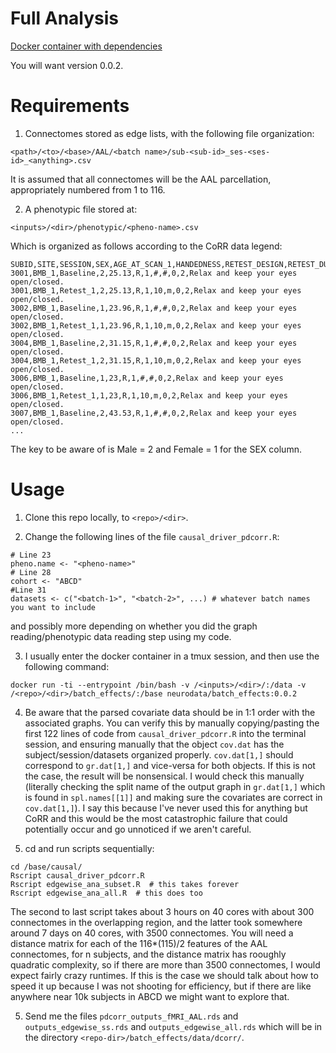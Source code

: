 # Full Analysis

[Docker container with dependencies](https://hub.docker.com/r/neurodata/batch_effects)

You will want version 0.0.2.

# Requirements

1. Connectomes stored as edge lists, with the following file organization:

```
<path>/<to>/<base>/AAL/<batch name>/sub-<sub-id>_ses-<ses-id>_<anything>.csv
```

It is assumed that all connectomes will be the AAL parcellation, appropriately numbered from 1 to 116.

2. A phenotypic file stored at:

```
<inputs>/<dir>/phenotypic/<pheno-name>.csv
```

Which is organized as follows according to the CoRR data legend:

```
SUBID,SITE,SESSION,SEX,AGE_AT_SCAN_1,HANDEDNESS,RETEST_DESIGN,RETEST_DURATION,RETEST_UNITS,PRECEDING_CONDITION,VISUAL_STIMULATION_CONDITION,RESTING_STATE_INSTRUCTION
3001,BMB_1,Baseline,2,25.13,R,1,#,#,0,2,Relax and keep your eyes open/closed.
3001,BMB_1,Retest_1,2,25.13,R,1,10,m,0,2,Relax and keep your eyes open/closed.
3002,BMB_1,Baseline,1,23.96,R,1,#,#,0,2,Relax and keep your eyes open/closed.
3002,BMB_1,Retest_1,1,23.96,R,1,10,m,0,2,Relax and keep your eyes open/closed.
3004,BMB_1,Baseline,2,31.15,R,1,#,#,0,2,Relax and keep your eyes open/closed.
3004,BMB_1,Retest_1,2,31.15,R,1,10,m,0,2,Relax and keep your eyes open/closed.
3006,BMB_1,Baseline,1,23,R,1,#,#,0,2,Relax and keep your eyes open/closed.
3006,BMB_1,Retest_1,1,23,R,1,10,m,0,2,Relax and keep your eyes open/closed.
3007,BMB_1,Baseline,2,43.53,R,1,#,#,0,2,Relax and keep your eyes open/closed.
...
```

The key to be aware of is Male = 2 and Female = 1 for the SEX column. 

# Usage

1. Clone this repo locally, to `<repo>/<dir>`.

2. Change the following lines of the file `causal_driver_pdcorr.R`:

```
# Line 23
pheno.name <- "<pheno-name>"
# Line 28
cohort <- "ABCD"
#Line 31
datasets <- c("<batch-1>", "<batch-2>", ...) # whatever batch names you want to include
```

and possibly more depending on whether you did the graph reading/phenotypic data reading step using my code.

3. I usually enter the docker container in a tmux session, and then use the following command:

```
docker run -ti --entrypoint /bin/bash -v /<inputs>/<dir>/:/data -v /<repo>/<dir>/batch_effects/:/base neurodata/batch_effects:0.0.2
```

4. Be aware that the parsed covariate data should be in 1:1 order with the associated graphs. You can verify this by manually copying/pasting the first 122 lines of code from `causal_driver_pdcorr.R` into the terminal session, and ensuring manually that the object `cov.dat` has the subject/session/datasets organized properly. `cov.dat[1,]` should correspond to `gr.dat[1,]` and vice-versa for both objects. If this is not the case, the result will be nonsensical. I would check this manually (literally checking the split name of the output graph in `gr.dat[1,]` which is found in `spl.names[[1]]` and making sure the covariates are correct in `cov.dat[1,]`). I say this because I've never used this for anything but CoRR and this would be the most catastrophic failure that could potentially occur and go unnoticed if we aren't careful.

5. cd and run scripts sequentially:

```
cd /base/causal/
Rscript causal_driver_pdcorr.R
Rscript edgewise_ana_subset.R  # this takes forever
Rscript edgewise_ana_all.R  # this does too
```

The second to last script takes about 3 hours on 40 cores with about 300 connectomes in the overlapping region, and the latter took somewhere around 7 days on 40 cores, with 3500 connectomes. You will need a distance matrix for each of the 116*(115)/2 features of the AAL connectomes, for n subjects, and the distance matrix has rooughly quadratic complexity, so if there are more than 3500 connectomes, I would expect fairly crazy runtimes. If this is the case we should talk about how to speed it up because I was not shooting for efficiency, but if there are like anywhere near 10k subjects in ABCD we might want to explore that.

5. Send me the files `pdcorr_outputs_fMRI_AAL.rds` and `outputs_edgewise_ss.rds` and `outputs_edgewise_all.rds` which will be in the directory `<repo-dir>/batch_effects/data/dcorr/`.
